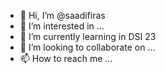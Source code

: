 - 👋 Hi, I’m @saadifiras
- 👀 I’m interested in ...
- 🌱 I’m currently learning in DSI 23 
- 💞️ I’m looking to collaborate on ...
- 📫 How to reach me ...

<!---
saadifiras/saadifiras is a ✨ special ✨ repository because its `README.md` (this file) appears on your GitHub profile.
You can click the Preview link to take a look at your changes.
--->
